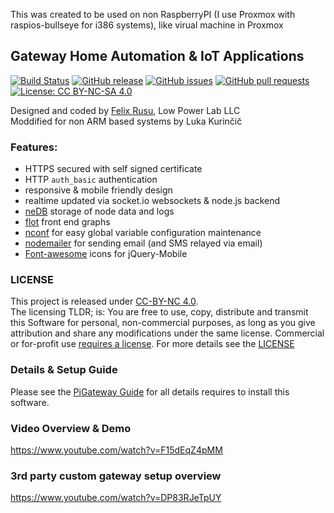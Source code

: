 This was created to be used on non RaspberryPI (I use Proxmox with raspios-bullseye for i386 systems), like virual machine in Proxmox 

Gateway Home Automation & IoT Applications
----------------
[![Build Status](https://app.travis-ci.com/LowPowerLab/RaspberryPi-Gateway.svg)](https://app.travis-ci.com/LowPowerLab/RaspberryPi-Gateway)
[![GitHub release](https://img.shields.io/github/release/LowPowerLab/RaspberryPi-Gateway.svg)](https://github.com/LowPowerLab/RaspberryPi-Gateway)
[![GitHub issues](https://img.shields.io/github/issues/LowPowerLab/RaspberryPi-Gateway.svg)](https://github.com/LowPowerLab/RaspberryPi-Gateway/issues)
[![GitHub pull requests](https://img.shields.io/github/issues-pr/LowPowerLab/RaspberryPi-Gateway.svg)](https://github.com/LowPowerLab/RaspberryPi-Gateway/pulls)
[![License: CC BY-NC-SA 4.0](https://img.shields.io/badge/License-CC%20BY--NC--SA%204.0-lightgrey.svg)](https://creativecommons.org/licenses/by-nc-sa/4.0/)

Designed and coded by [Felix Rusu](https://lowpowerlab.com/contact), Low Power Lab LLC
<br/>
Moddified for non ARM based systems by Luka Kurinčič
<br/>

### Features:
- HTTPS secured with self signed certificate
- HTTP `auth_basic` authentication
- responsive & mobile friendly design
- realtime updated via socket.io websockets & node.js backend 
- [neDB](https://github.com/louischatriot/nedb) storage of node data and logs
- [flot](http://flotcharts.org/) front end graphs
- [nconf](https://github.com/indexzero/nconf) for easy global variable configuration maintenance
- [nodemailer](https://github.com/andris9/Nodemailer) for sending email (and SMS relayed via email)
- [Font-awesome](http://htmlpreview.github.io/?https://github.com/dotcastle/jquery-mobile-font-awesome/blob/master/index.html) icons for jQuery-Mobile

### LICENSE
This project is released under [CC-BY-NC 4.0](https://creativecommons.org/licenses/by-nc/4.0/).<br/>
The licensing TLDR; is: You are free to use, copy, distribute and transmit this Software for personal, non-commercial purposes, as long as you give attribution and share any modifications under the same license. Commercial or for-profit use [requires a license](https://lowpowerlab.com/contact).
For more details see the [LICENSE](https://github.com/LowPowerLab/RaspberryPi-Gateway/blob/master/LICENSE)

### Details & Setup Guide
Please see the [PiGateway Guide](https://lowpowerlab.com/guide/gateway/) for all details requires to install this software.

### Video Overview & Demo
https://www.youtube.com/watch?v=F15dEqZ4pMM

### 3rd party custom gateway setup overview
https://www.youtube.com/watch?v=DP83RJeTpUY
